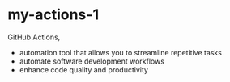 # my-actions-1
GitHub Actions,
- automation tool that allows you to streamline repetitive tasks
- automate software development workflows
- enhance code quality and productivity